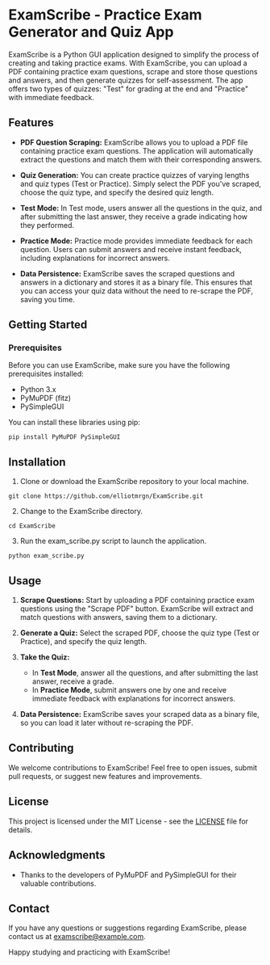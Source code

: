 # ExamScribe - Practice Exam Generator and Quiz App

ExamScribe is a Python GUI application designed to simplify the process of creating and taking practice exams. With ExamScribe, you can upload a PDF containing practice exam questions, scrape and store those questions and answers, and then generate quizzes for self-assessment. The app offers two types of quizzes: "Test" for grading at the end and "Practice" with immediate feedback.

## Features

- **PDF Question Scraping:** ExamScribe allows you to upload a PDF file containing practice exam questions. The application will automatically extract the questions and match them with their corresponding answers.

- **Quiz Generation:** You can create practice quizzes of varying lengths and quiz types (Test or Practice). Simply select the PDF you've scraped, choose the quiz type, and specify the desired quiz length.

- **Test Mode:** In Test mode, users answer all the questions in the quiz, and after submitting the last answer, they receive a grade indicating how they performed.

- **Practice Mode:** Practice mode provides immediate feedback for each question. Users can submit answers and receive instant feedback, including explanations for incorrect answers.

- **Data Persistence:** ExamScribe saves the scraped questions and answers in a dictionary and stores it as a binary file. This ensures that you can access your quiz data without the need to re-scrape the PDF, saving you time.

## Getting Started

### Prerequisites

Before you can use ExamScribe, make sure you have the following prerequisites installed:

- Python 3.x
- PyMuPDF (fitz)
- PySimpleGUI

You can install these libraries using pip:
```
pip install PyMuPDF PySimpleGUI
```
## Installation

1. Clone or download the ExamScribe repository to your local machine.
```
git clone https://github.com/elliotmrgn/ExamScribe.git
```
2. Change to the ExamScribe directory.
```
cd ExamScribe
```
3. Run the exam_scribe.py script to launch the application.
```
python exam_scribe.py
```

## Usage

1. **Scrape Questions:** Start by uploading a PDF containing practice exam questions using the "Scrape PDF" button. ExamScribe will extract and match questions with answers, saving them to a dictionary.

2. **Generate a Quiz:** Select the scraped PDF, choose the quiz type (Test or Practice), and specify the quiz length.

3. **Take the Quiz:**
   - In **Test Mode**, answer all the questions, and after submitting the last answer, receive a grade.
   - In **Practice Mode**, submit answers one by one and receive immediate feedback with explanations for incorrect answers.

4. **Data Persistence:** ExamScribe saves your scraped data as a binary file, so you can load it later without re-scraping the PDF.

## Contributing

We welcome contributions to ExamScribe! Feel free to open issues, submit pull requests, or suggest new features and improvements.

## License

This project is licensed under the MIT License - see the [LICENSE](LICENSE) file for details.

## Acknowledgments

- Thanks to the developers of PyMuPDF and PySimpleGUI for their valuable contributions.

## Contact

If you have any questions or suggestions regarding ExamScribe, please contact us at examscribe@example.com.

Happy studying and practicing with ExamScribe!
